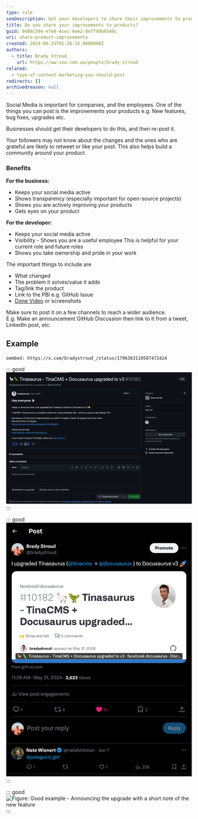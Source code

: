 ```yaml
---
type: rule
seoDescription: Get your developers to share their improvements to products on social media.
title: Do you share your improvements to products?
guid: 9408c594-e7e8-4cec-8ee2-8ef749b6540c
uri: share-product-improvements
created: 2024-06-25T01:26:35.0000000Z
authors:
  - title: Brady Stroud
    url: https://ww.ssw.com.au/people/brady-stroud
related:
  - type-of-content-marketing-you-should-post
redirects: []
archivedreason: null
---
```


Social Media is important for companies, and the employees. One of the things you can post is the improvements your products e.g. New features, bug fixes, upgrades etc.

Businesses should get their developers to do this, and then re-post it.

Your followers may not know about the changes and the ones who are grateful are likely to retweet or like your post. This also helps build a community around your product.

<!-- endintro -->

### Benefits

**For the business:**

- Keeps your social media active
- Shows transparency (especially important for open-source projects)
- Shows you are actively improving your products
- Gets eyes on your product

**For the developer:**

- Keeps your social media active
- Visibility - Shows you are a useful employee
  This is helpful for your current role and future roles
- Shows you take ownership and pride in your work

The important things to include are

- What changed
- The problem it solves/value it adds
- Tag/link the product
- Link to the PBI e.g. GitHub Issue
- [Done Video](/record-a-quick-and-dirty-done-video) or screenshots

Make sure to post it on a few channels to reach a wider audience.  
E.g. Make an announcement GitHub Discussion then link to it from a tweet, LinkedIn post, etc.

## Example

`oembed: https://x.com/bradystroud_/status/1796363119507472424`

::: good
![Figure: Good Example - GitHub Discussion with the update + useful info](share-product-improvements-github-discussion.png)
:::

::: good
![Figure: Good Example - A tweet with a link to the GitHub Discussion](share-product-improvements-tweet.png)
:::

::: good
![Figure: Good example - Announcing the upgrade with a short note of the new feature](octopus_upgrade.png)
:::
